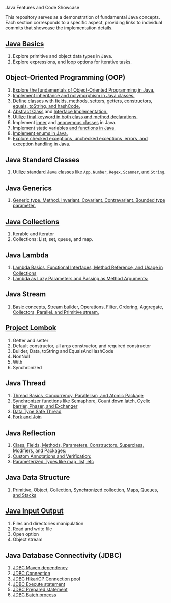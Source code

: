 Java Features and Code Showcase

This repository serves as a demonstration of fundamental Java concepts. Each section corresponds to a specific aspect, providing links to individual commits that showcase the implementation details.

## [Java Basics](https://github.com/dwinanto34/Java/commit/af5458bd1cfee794b34d12c618a23b18a78638fb)

1. Explore primitive and object data types in Java.
2. Explore expressions, and loop options for iterative tasks.

## Object-Oriented Programming (OOP)

1. [Explore the fundamentals of Object-Oriented Programming in Java.](https://github.com/dwinanto34/Java/commit/cf47baffe9b085bf952d94b4b1418a5c461a58d4)
2. [Implement inheritance and polymorphism in Java classes.](https://github.com/dwinanto34/Java/commit/cf47baffe9b085bf952d94b4b1418a5c461a58d4)
3. [Define classes with fields, methods, setters, getters, constructors, equals, toString, and hashCode.](https://github.com/dwinanto34/Java/commit/cf47baffe9b085bf952d94b4b1418a5c461a58d4)
4. [Abstract Class](https://github.com/dwinanto34/Java/commit/4b710b8f2ea6cc75a56e59856a455e2f1779131a) and [Interface Implementation.](https://github.com/dwinanto34/Java/commit/b330a3257daf89c703216367e0dbe1895d7b74ff)
5. [Utilize final keyword in both class and method declarations.](https://github.com/dwinanto34/Java/commit/6902962d20384f1bd45bcc1c2138361091a97f75)
6. Implement [inner](https://github.com/dwinanto34/Java/commit/9e96ded353491780aad5ef1ec2041aa90043dd00) and [anonymous classes](https://github.com/dwinanto34/Java/commit/fb160f5c2c2858421d18cc2ff280ea2a5f07a9c2) in Java.
7. [Implement static variables and functions in Java.](https://github.com/dwinanto34/Java/commit/80f51cdd73fdee37191fd7f4fbbf10044f7d11c1)
8. [Implement enums in Java.](https://github.com/dwinanto34/Java/commit/d27037bda7f7fe1db366e93fab8ed8add28d8542)
9. [Explore checked exceptions, unchecked exceptions, errors, and exception handling in Java.](https://github.com/dwinanto34/Java/commit/6976294891ed2c9dc2409d0a2bea58eade15d79a)

## Java Standard Classes

1. [Utilize standard Java classes like `App`, `Number`, `Regex`, `Scanner`, and `String`.](https://github.com/dwinanto34/Java/commit/3edb887900bd0c3be9b0a9f580d9e9c24785ae7f)

## Java Generics

1. [Generic type, Method, Invariant, Covariant, Contravariant, Bounded type parameter.](https://github.com/dwinanto34/Java/commit/ca53340456f138fb4db847f88e2e214f4a4d38d3)

## [Java Collections](https://github.com/dwinanto34/Java/commit/8f7e37dfa36b5448e01121cb75bf06a43ee8ee11)

1. Iterable and iterator
2. Collections: List, set, queue, and map.

## Java Lambda

1. [Lambda Basics, Functional Interfaces, Method Reference, and Usage in Collections](https://github.com/dwinanto34/Java/commit/162cab167fb1c37834cc1a891ad18ab0671515d8)
2. [Lambda as Lazy Parameters and Passing as Method Arguments:](https://github.com/dwinanto34/Java/commit/162cab167fb1c37834cc1a891ad18ab0671515d8)

## Java Stream

1. [Basic concepts, Stream builder, Operations, Filter, Ordering, Aggregate, Collectors, Parallel, and Primitive stream.](https://github.com/dwinanto34/Java/commit/3b9d5bf3ed3eeb5661184d71489c6456fee17f0e)

## [Project Lombok](https://github.com/dwinanto34/Java/commit/257232927c636d149e398265c33699581d4b8411)

1. Getter and setter
2. Default constructor, all args constructor, and required constructor
3. Builder, Data, toString and EqualsAndHashCode
4. NonNull
5. With
6. Synchronized

## Java Thread

1. [Thread Basics, Concurrency, Parallelism, and Atomic Package](https://github.com/dwinanto34/Java/commit/45394e4a6f868c98f3d0f3c55d8bf26c9acaef77)
2. [Synchronizer functions like Semaphore, Count down latch, Cyclic barrier, Phaser, and Exchanger](https://github.com/dwinanto34/Java/commit/ab432d5baeff94533a54acf82a809c96a325df1c)
3. [Data Type Safe Thread](https://github.com/dwinanto34/Java/commit/a09bf92a6150cd65fc762de2ec9ff9e4092427b9)
4. [Fork and Join](https://github.com/dwinanto34/Java/commit/002387cea298840a2436835f7f1b42984d2bd549)

## Java Reflection

1. [Class, Fields, Methods, Parameters, Constructors, Superclass, Modifiers, and Packages:](https://github.com/dwinanto34/Java/commit/c73f1de6408d19b3f0284fe1e539a716e2fca0b9)
2. [Custom Annotations and Verification:](https://github.com/dwinanto34/Java/commit/e59303384ee08f616e29911aad67ee4258158ae3)
3. [Parameterized Types like map, list, etc](https://github.com/dwinanto34/Java/commit/c896ce97b88cda9c3fa11fc49eabbda0bc40f4d4)

## Java Data Structure
1. [Primitive, Object, Collection, Synchronized collection, Maps, Queues, and Stacks](https://github.com/dwinanto34/Java/commit/8bc13d4cdf2bba4ac00227cbe53e17809abd5cf8)

## [Java Input Output](https://github.com/dwinanto34/Java/commit/a4863e461168faa4ee432e6e381089fb75a5a4b0)
1. Files and directories manipulation 
2. Read and write file
3. Open option
4. Object stream

## Java Database Connectivity (JDBC)
1. [JDBC Maven dependency](https://github.com/dwinanto34/Java/commit/5c175e37bd14ef3b0b00ae8bdbbd55822a39925a)
2. [JDBC Connection](https://github.com/dwinanto34/Java/commit/5b68a32fc1ec0a0c9a0d88ba45c92f6a1ed78dbe)
3. [JDBC HikariCP Connection pool](https://github.com/dwinanto34/Java/commit/cd6ec247284ef4d059d14ca848d82ef01245b0ad)
4. [JDBC Execute statement](https://github.com/dwinanto34/Java/commit/e9c9e95026a1eff4de502ed02cca4676170ba8b9)
5. [JDBC Prepared statement](https://github.com/dwinanto34/Java/commit/ff5f04fff80016378dc862c71c7a697e4d9fe753)
6. [JDBC Batch process](https://github.com/dwinanto34/Java/commit/806c6ee79461136add94ea890048672a491a9965)


